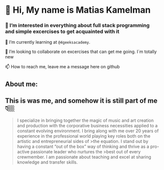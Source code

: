 # 👋 Hi, My name is Matias Kamelman

### 👀 I’m interested in everything about full stack programming and simple excercises to get acquainted with it
  
 🌱 I’m currently learning at `@4geeksacademy`.
  
💞️ I’m looking to collaborate on excercises that can get me going. I´m totally new

📫 How to reach me, leave me a message here on github

## About me:

## This is was me, and somehow it is still part of me👇🏼
>I specialize in bringing together the magic of music and art creation and production with the corporative business necessities applied to a constant evolving environment.
>I bring along with me over 20 years of experience in the professional world playing key roles both on the artistic and entrepreneurial sides of >the equation. I stand out by having a constant “out of the box” way of thinking and thrive as a pro-active passionate leader who nurtures the >best out of every crewmember. I am passionate about teaching and excel at sharing knowledge and transfer skills.

